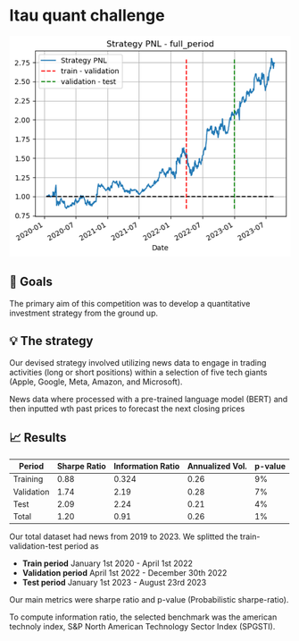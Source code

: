 # Itau quant challenge

<p align="center">
<img src="img/strategy_full_period.png">
</p>

## :bookmark_tabs: Goals

The primary aim of this competition was to develop a quantitative investment strategy from the ground up.

## :bulb: The strategy

Our devised strategy involved utilizing news data to engage in trading activities (long or short positions) within a selection of five tech giants (Apple, Google, Meta, Amazon, and Microsoft).

News data where processed with a pre-trained language model (BERT) and then inputted wth past prices to forecast the next closing prices

## :chart_with_upwards_trend: Results

<p align="center">

| Period    | Sharpe Ratio | Information Ratio | Annualized Vol. | p-value |
|-----------|--------------|-------------------|-----------------|---------|
| Training  | 0.88         | 0.324             | 0.26            |   9%    |
| Validation| 1.74         | 2.19              | 0.28            |   7%    |
| Test      | 2.09         | 2.24              | 0.21            |   4%    |
| Total     | 1.20         | 0.91              | 0.26            |   1%    |

</p>

Our total dataset had news from 2019 to 2023. We splitted the train-validation-test period as

* **Train period** January 1st 2020 - April 1st 2022
* **Validation period** April 1st 2022 - December 30th 2022
* **Test period** January 1st 2023 - August 23rd 2023

Our main metrics were sharpe ratio and p-value (Probabilistic sharpe-ratio). 

To compute information ratio, the selected benchmark was the american technoly index, S&P North American Technology Sector Index (SPGSTI).
